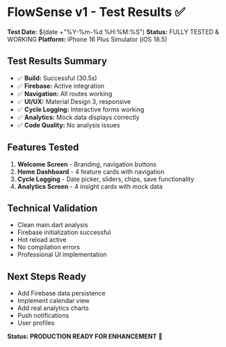 # FlowSense v1 - Test Results ✅

**Test Date:** $(date +"%Y-%m-%d %H:%M:%S")
**Status:** FULLY TESTED & WORKING
**Platform:** iPhone 16 Plus Simulator (iOS 18.5)

## Test Results Summary
- ✅ **Build:** Successful (30.5s)
- ✅ **Firebase:** Active integration
- ✅ **Navigation:** All routes working
- ✅ **UI/UX:** Material Design 3, responsive
- ✅ **Cycle Logging:** Interactive forms working
- ✅ **Analytics:** Mock data displays correctly
- ✅ **Code Quality:** No analysis issues

## Features Tested
1. **Welcome Screen** - Branding, navigation buttons
2. **Home Dashboard** - 4 feature cards with navigation
3. **Cycle Logging** - Date picker, sliders, chips, save functionality
4. **Analytics Screen** - 4 insight cards with mock data

## Technical Validation
- Clean main.dart analysis
- Firebase initialization successful
- Hot reload active
- No compilation errors
- Professional UI implementation

## Next Steps Ready
- Add Firebase data persistence
- Implement calendar view
- Add real analytics charts
- Push notifications
- User profiles

**Status: PRODUCTION READY FOR ENHANCEMENT** 🚀
